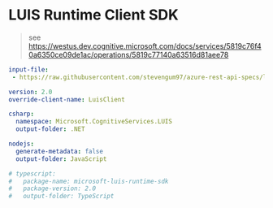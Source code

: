 # LUIS Runtime Client SDK

> see https://westus.dev.cognitive.microsoft.com/docs/services/5819c76f40a6350ce09de1ac/operations/5819c77140a63516d81aee78

``` yaml
input-file:
 - https://raw.githubusercontent.com/stevengum97/azure-rest-api-specs/luis/luisSwaggerFiles/specification/cognitiveservices/data-plane/Luis/v2.0/LUIS%20Endpoint%20API.swagger.json

version: 2.0
override-client-name: LuisClient

csharp:
  namespace: Microsoft.CognitiveServices.LUIS
  output-folder: .NET

nodejs:
  generate-metadata: false
  output-folder: JavaScript

# typescript:
#   package-name: microsoft-luis-runtime-sdk
#   package-version: 2.0
#   output-folder: TypeScript
```